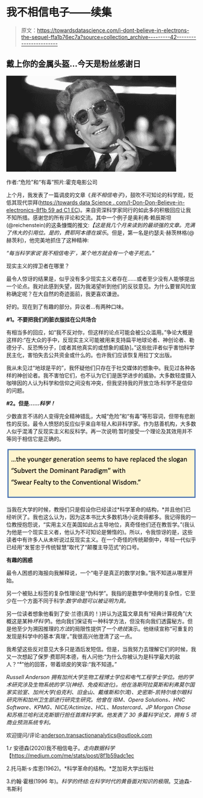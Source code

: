 # 我不相信电子——续集

> 原文：<https://towardsdatascience.com/i-dont-believe-in-electrons-the-sequel-ffa1b76ec7a?source=collection_archive---------42----------------------->

## **戴上你的金属头盔…今天是粉丝感谢日**

![](img/21d5c5d29f03757c34c4fcc64b51e5d7.png)

作者:“危险”和“有毒”照片:霍克电影公司

上个月，我发表了一篇调皮的文章《*我不相信电子*》，鼓吹不可知论的科学观，贬低其现代崇拜([https://towards data Science . com/I-Don-Don-Believe-in-electronics-8f1b 59 ad C1 EC](/i-dont-believe-in-electrons-8f1b59adc1ec))。来自资深科学家同行的如此多的积极回应让我不知所措。感谢您的所有评论和交流。其中一个例子是奥利弗·赖辰斯坦(@reichenstein)的这条慷慨的推文:*【这是我几个月来读到的最顽强的文章。充满了伟大的引用位。是的，费耶阿本德在娱乐*。但是，第一名是约瑟夫·赫茨林格(@赫茨利)，他完美地抓住了这种精神:

*“每当科学家说‘我不相信电子’，某个地方就会有一个电子死去。”*

现实主义的捍卫者在哪里？

最令人惊讶的结果是，似乎没有多少现实主义者存在……或者至少没有人能够提出一个论点。我对此感到失望，因为我渴望听到他们的反驳意见。为什么要冒风险宣称确定呢？在大自然的奇迹面前，我更喜欢谦逊。

好的。现在到了有趣的部分。异议者…有两种口味。

**#1。不要把我们的脏衣服挂在公共场合**

有相当多的回应，如“我不反对你，但这样的论点可能会被公众滥用。”争论大概是这样的:“在大众的手中，反现实主义可能被用来支持扁平地球论者、神创论者、勒德分子、反恐怖分子，[或者其他真实的或想象的威胁]。”这些批评者似乎害怕科学民主化，害怕失去公共资金或什么的。也许我们应该恢复用拉丁文出版。

我从未见过“地球是平的”，我怀疑他们只存在于社交媒体的想象中。我见过各种各样的神创论者。我不害怕它们，也不认为它们是医学进步的威胁。大多数轻度摄入咖啡因的人认为科学和信仰之间没有冲突，但我坚持我的开放立场:科学不是信仰的问题。

**#2。但是……*科学！***

少数直言不讳的人变得完全精神错乱，大喊“危险”和“有毒”等形容词，但带有悲剧性的反驳。最令人愤怒的反应似乎来自年轻人和非科学家。作为慈善机构，大多数人似乎混淆了反现实主义和反科学。再一次说明:暂时接受一个理论及其效用并不等同于相信它是正确的。

![](img/3a15c8015e290f158ce2b6be1d880971.png)

当我在大学的时候，教授们只是假设你已经读过*科学革命的结构，*并且他们已经听厌了。我也这么认为，因为这本书比大多数机场小说卖得都多。我记得我的一位教授抱怨说，“实用主义在美国如此占主导地位，真奇怪他们还在教哲学。”(我认为他是一个现实主义者，他认为不可知论是懒惰的)。所以，令我惊讶的是，这些读者中有许多人从未听说过反现实主义。在一个奇怪的传统颠倒中，年轻一代似乎已经用“发誓忠于传统智慧”取代了“颠覆主导范式”的口号。

**有趣的困惑**

最令人困惑的海报向我解释说，一个“电子是真正的数学对象。”我不知道从哪里开始。

另一个被贴上标签的复杂性理论是“伪科学”。我指的是数学中使用的复杂性，它至少在一个方面不同于科学:*数学命题可以被证明为真。*

另一位读者想象他看到了安·兰德(真的！)并认为这篇文章具有“经典计算视角”(大概这是某种*坏科学*)。他向我们保证有一种科学方法，但没有向我们透露秘方。但是他至少为溯因推理的*方法*的局限性提供了一个*绝技*演示。他继续宣称“可重复的发现是科学中的基本‘真理’。”我很高兴他澄清了这一点。

我希望这些反对意见大多只是酒后发短信。但是，当我努力去理解它们的时候，我又一次想起了保罗·费耶阿本德，有人问他:“为什么你被认为是科学最大的敌人？“⁴”他的回答，带着顽皮的笑容:“我不知道。”

*Russell Anderson 拥有加州大学生物工程博士学位和电气工程学士学位。他的学术研究涉及生物系统的学习(神经、免疫和进化)。他在洛斯阿拉莫斯和利弗莫尔国家实验室、加州大学(伯克利、旧金山、戴维斯和尔湾)、史密斯-凯特尔维尔眼科研究所和加州卫生部进行研究生研究。他曾在 IBM、Opera Solutions、HNC Software、KPMG、NICE/Actimize、HCL、Mastercard、JP Morgan Chase 和苏格兰哈利法克斯银行担任首席科学家。他发表了 30 多篇科学论文，拥有 5 项商业预测系统专利。*

欢迎提问/评论:anderson.transactionanalytics@outlook.com

1.r 安德森(2020)我不相信电子。*走向数据科学*【https://medium.com/me/stats/post/8f1b59adc1ec 

2.托马斯·s·库恩(1962)。*科学革命的结构。*芝加哥大学出版社

3.约翰·霍根(1996 年)。*科学的终结:在科学时代的黄昏面对知识的极限*。艾迪森-韦斯利
